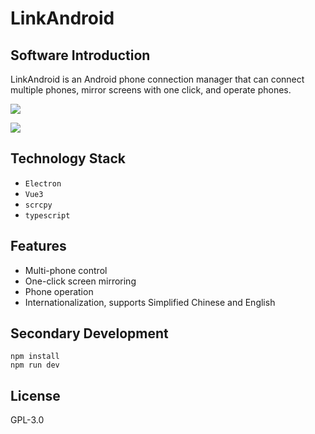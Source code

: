 # LinkAndroid

## Software Introduction

LinkAndroid is an Android phone connection manager that can connect multiple phones, mirror screens with one click, and operate phones.

![](https://ms-assets.modstart.com/data/image/2024/09/17/29242_pefp_8591.png)

![](https://ms-assets.modstart.com/data/image/2024/09/17/29294_q61z_7460.png)

## Technology Stack

- `Electron`
- `Vue3`
- `scrcpy`
- `typescript`

## Features

- Multi-phone control
- One-click screen mirroring
- Phone operation
- Internationalization, supports Simplified Chinese and English

## Secondary Development

```
npm install
npm run dev
```

## License

GPL-3.0
